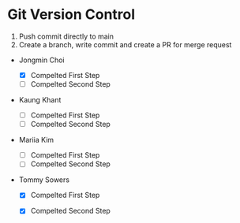 # Git Version Control

1. Push commit directly to main
2. Create a branch, write commit and create a PR for merge request

- Jongmin Choi

  - [x] Compelted First Step
  - [ ] Compelted Second Step

- Kaung Khant

  - [ ] Compelted First Step
  - [ ] Compelted Second Step

- Mariia Kim

  - [ ] Compelted First Step
  - [ ] Compelted Second Step

- Tommy Sowers
  - [x] Compelted First Step
  - [x] Compelted Second Step
  
